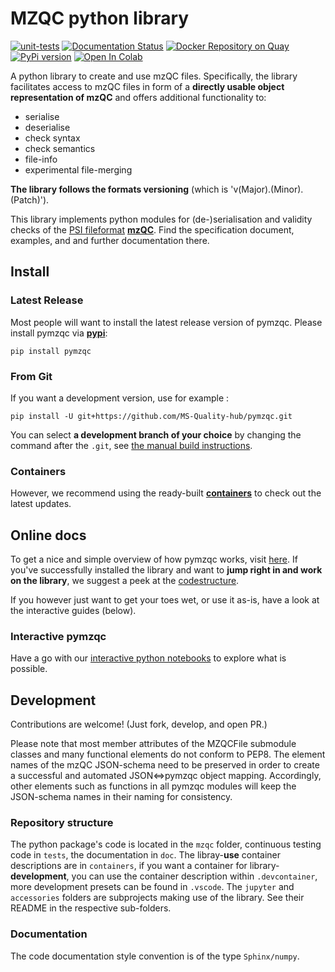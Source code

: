 # MZQC python library
[![unit-tests](https://github.com/MS-Quality-hub/pymzqc/actions/workflows/unit_tests.yml/badge.svg)](https://github.com/MS-Quality-hub/pymzqc/actions/workflows/unit_tests.yml)
[![Documentation Status](https://readthedocs.org/projects/pymzqc/badge/?version=latest)](https://pymzqc.readthedocs.io/en/latest/?badge=latest)
[![Docker Repository on Quay](https://img.shields.io/badge/container-ready-brightgreen.svg "Docker Repository on Quay")](https://quay.io/repository/mwalzer/pymzqc?tab=tags)
[![PyPi version](https://badgen.net/pypi/v/pymzqc/)](https://pypi.com/project/pymzqc)
[![Open In Colab](https://colab.research.google.com/assets/colab-badge.svg)](https://colab.research.google.com/github/MS-Quality-hub/pymzqc/blob/main/jupyter/mzqc_in_5/write_in_5_minutes.ipynb)

A python library to create and use mzQC files. Specifically, the library facilitates access to 
mzQC files in form of a **directly usable object representation of mzQC** and offers additional 
functionality to:
* serialise
* deserialise
* check syntax
* check semantics
* file-info
* experimental file-merging

**The library follows the formats versioning** (which is 'v(Major).(Minor).(Patch)').

This library implements python modules for (de-)serialisation and validity checks of the [PSI fileformat](http://www.psidev.info/groups/quality-control) [**mzQC**](https://hupo-psi.github.io/mzQC/). 
Find the specification document, examples, and and further documentation there.


## Install

### Latest Release
Most people will want to install the latest release version of pymzqc. Please install pymzqc via [**pypi**](https://pypi.org/project/pymzqc/): 
```
pip install pymzqc
```

### From Git
If you want a development version, use for example : 
```
pip install -U git+https://github.com/MS-Quality-hub/pymzqc.git
```
You can select **a development branch of your choice** by changing the command after the `.git`, see [the manual build instructions](BUILD.md).

### Containers
However, we recommend using the ready-built [**containers**](https://quay.io/repository/mwalzer/pymzqc?tab=tags) to check out the latest updates.

## Online docs
To get a nice and simple overview of how pymzqc works, visit [here](https://pymzqc.readthedocs.io/en/latest/examples.html). 
If you've successfully installed the library and want to **jump right in and work on the library**, we suggest a peek at the [codestructure](https://pymzqc.readthedocs.io/en/latest/codestructure.html).

If you however just want to get your toes wet, or use it as-is, have a look at the interactive guides (below).

### Interactive pymzqc
Have a go with our [interactive python notebooks](jupyter/README.md) to explore what is possible.

## Development 
Contributions are welcome! (Just fork, develop, and open PR.)

Please note that most member attributes of the MZQCFile submodule classes and many functional elements do not conform to PEP8.
The element names of the mzQC JSON-schema need to be preserved in order to create a successful and automated JSON<=>pymzqc object mapping. 
Accordingly, other elements such as functions in all pymzqc modules will keep the JSON-schema names in their naming for consistency.

### Repository structure
The python package's code is located in the `mzqc` folder, continuous testing code in `tests`, the documentation in `doc`. The libray-**use** container descriptions are in `containers`, if you want a container for library-**development**, you can use the container description within `.devcontainer`, more development presets can be found in `.vscode`. 
The `jupyter` and `accessories` folders are subprojects making use of the library. 
See their README in the respective sub-folders.

### Documentation
The code documentation style convention is of the type `Sphinx/numpy`.
